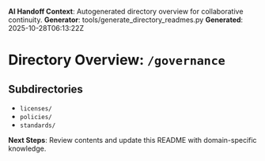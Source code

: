 <!-- AI-Handoff:START -->
**AI Handoff Context**: Autogenerated directory overview for collaborative continuity.
**Generator**: tools/generate_directory_readmes.py
**Generated**: 2025-10-28T06:13:22Z
<!-- AI-Handoff:END -->

# Directory Overview: `/governance`

## Subdirectories
- `licenses/`
- `policies/`
- `standards/`

<!-- AI-Handoff:FOOTER-START -->
**Next Steps**: Review contents and update this README with domain-specific knowledge.
<!-- AI-Handoff:FOOTER-END -->
